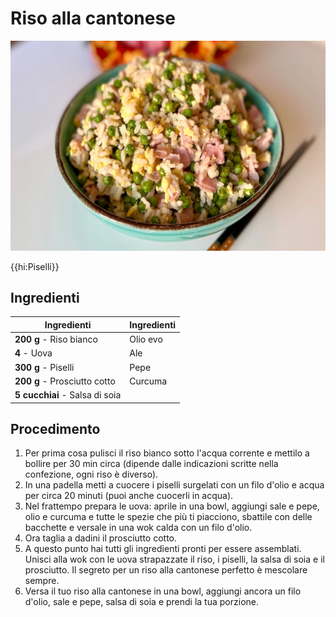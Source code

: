 # Riso alla cantonese

![](img/Riso-alla-cantonese.webp)

{{hi:Piselli}}

## Ingredienti

| Ingredienti                  | Ingredienti             |
| ---------------------------- | ----------------------- |
| **200 g** - Riso bianco | Olio evo |
| **4** - Uova | Ale |
| **300 g** - Piselli | Pepe |
| **200 g** - Prosciutto cotto | Curcuma |
| **5 cucchiai** - Salsa di soia |  |

## Procedimento

1. Per prima cosa pulisci il riso bianco sotto l'acqua corrente e mettilo a bollire per 30 min circa (dipende dalle indicazioni scritte nella confezione, ogni riso è diverso).
1. In una padella metti a cuocere i piselli surgelati con un filo d'olio e acqua per circa 20 minuti (puoi anche cuocerli in acqua).
1. Nel frattempo prepara le uova: aprile in una bowl, aggiungi sale e pepe, olio e curcuma e tutte le spezie che più ti piacciono, sbattile con delle bacchette e versale in una wok calda con un filo d'olio.
1. Ora taglia a dadini il prosciutto cotto.
1. A questo punto hai tutti gli ingredienti pronti per essere assemblati. Unisci alla wok con le uova strapazzate il riso, i piselli, la salsa di soia e il prosciutto. Il segreto per un riso alla cantonese perfetto è mescolare sempre.
1. Versa il tuo riso alla cantonese in una bowl, aggiungi ancora un filo d'olio, sale e pepe, salsa di soia e prendi la tua porzione.
